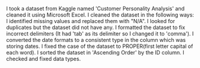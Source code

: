 I took a dataset from Kaggle named 'Customer Personality Analysis' and cleaned it using Microsoft Excel.
I cleaned the dataset in the following ways:
  I identified missing values and replaced them with "N/A".
  I looked for duplicates but the dataset did not have any.
  I formatted the dataset to fix incorrect delimiters (It had 'tab' as its delimiter so I changed it to 'comma').
  I converted the date formats to a consistent type in the column which was storing dates.
  I fixed the case of the dataset to PROPER(first letter capital of each word).
  I sorted the dataset in 'Ascending Order' by the ID column.
  I checked and fixed data types.

